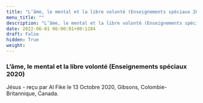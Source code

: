 ```yaml
---
title: "L’âme, le mental et la libre volonté (Enseignements spéciaux 2020)"
menu_title: ""
description: "L’âme, le mental et la libre volonté (Enseignements spéciaux 2020)"
date: 2022-06-01 06:00:01+00:1284
draft: False
hidden: True
weight:
---
```

### L’âme, le mental et la libre volonté (Enseignements spéciaux 2020)

Jésus - reçu par Al Fike le 13 Octobre 2020, Gibsons, Colombie-Britannique, Canada.



